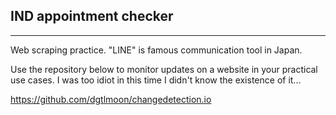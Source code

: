 ## IND appointment checker

---

Web scraping practice.
"LINE" is famous communication tool in Japan.

Use the repository below to monitor updates on a website in your practical use cases.
I was too idiot in this time I didn't know the existence of it...

https://github.com/dgtlmoon/changedetection.io
